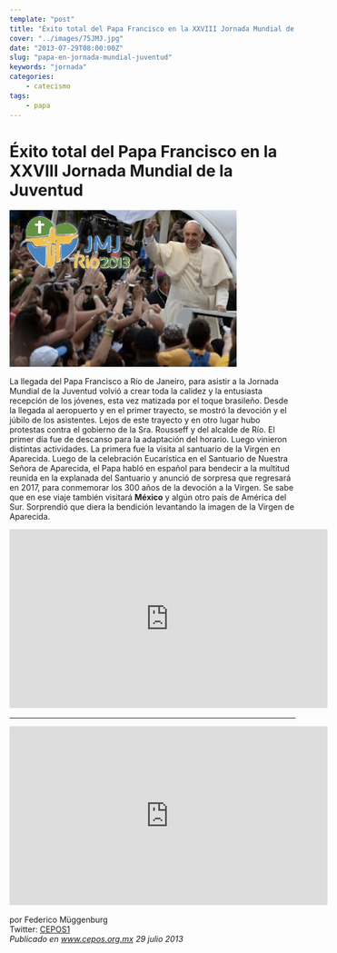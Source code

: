 ```yaml
---
template: "post"
title: "Éxito total del Papa Francisco en la XXVIII Jornada Mundial de la Juventud"
cover: "../images/75JMJ.jpg"
date: "2013-07-29T08:00:00Z"
slug: "papa-en-jornada-mundial-juventud"
keywords: "jornada"
categories: 
    - catecismo
tags: 
    - papa
---
```


# Éxito total del Papa Francisco en la XXVIII Jornada Mundial de la Juventud

![JMJ](../images/75JMJ.jpg)  

La llegada del Papa Francisco a Río de Janeiro, para asistir a la Jornada Mundial de la Juventud volvió a crear toda la calidez y la entusiasta recepción de los jóvenes, esta vez matizada por el toque brasileño. Desde la llegada al aeropuerto y en el primer trayecto, se mostró la devoción y el júbilo de los asistentes. Lejos de este trayecto y en otro lugar hubo protestas contra el gobierno de la Sra. Rousseff y del alcalde de Río. El primer día fue de descanso para la adaptación del horario. Luego vinieron distintas actividades. La primera fue la visita al santuario de la Virgen en Aparecida. Luego de la celebración Eucarística en el Santuario de Nuestra Señora de Aparecida, el Papa habló en español para bendecir a la multitud reunida en la explanada del Santuario y anunció de sorpresa que regresará en 2017, para conmemorar los 300 años de la devoción a la Virgen. Se sabe que en ese viaje también visitará **México** y algún otro país de América del Sur. Sorprendió que diera la bendición levantando la imagen de la Virgen de Aparecida.  

<iframe width="560" height="315" src="https://www.youtube.com/embed/WpBzm85cBLk" title="YouTube video player" frameborder="0" allow="accelerometer; autoplay; clipboard-write; encrypted-media; gyroscope; picture-in-picture" allowfullscreen></iframe>  
       
---

<iframe width="560" height="315" src="https://www.youtube.com/embed/YYgF4UvpqIA" title="YouTube video player" frameborder="0" allow="accelerometer; autoplay; clipboard-write; encrypted-media; gyroscope; picture-in-picture" allowfullscreen></iframe>


por Federico Müggenburg  
Twitter: [CEPOS1](https://twitter.com/CEPOS1)  
*Publicado en www.cepos.org.mx 29 julio 2013*


